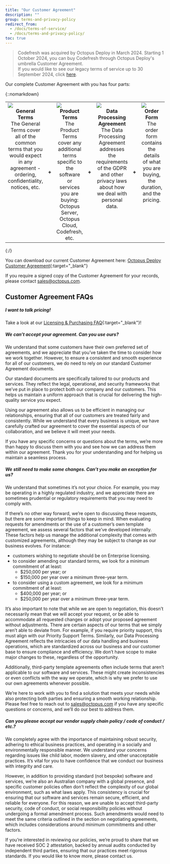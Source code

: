```yaml
---
title: "Our Customer Agreement"
description: ""
group: terms-and-privacy-policy
redirect_from:
  - /docs/terms-of-service/
  - /docs/terms-and-privacy-policy/
toc: true
---
```

>Codefresh was acquired by Octopus Deploy in March 2024. Starting 1 October 2024, you can buy Codefresh through Octopus Deploy's umbrella Customer Agreement.  
If you would like to see our legacy terms of service up to 30 September 2024, click [here]({{site.baseurl}}/docs/terms-and-privacy-policy/legacy-cf-terms-of-service/). 

Our complete Customer Agreement with you has four parts:

{::nomarkdown}

<table style="width:100%; text-align: center;" class="borderless-table">
  <tr>
    <td width="20%" style="vertical-align: top; text-align: center;"> 
      <div style="text-align: center;">
        <img src="../../../../images/icons/legal-scales-icon-terms-of-service.png" style="display: block; margin: 0 auto;">
      </div>
      <strong>General Terms</strong><br>The General Terms cover all of the common terms that you would expect in any agreement - ordering, confidentiality, notices, etc.
    </td>
    <td width="5%" style="vertical-align: middle; text-align: center;">
      <strong>+</strong>
    </td>
    <td width="20%" style="vertical-align: middle; text-align: center;">
      <div style="text-align: center;">
        <img src="../../../../images/icons/legal-cd-icon-terms-of-service.png" style="display: block; margin: 0 auto;">
      </div>
      <strong>Product Terms</strong><br>The Product Terms cover any additional terms specific to the software or services you are buying: Octopus Server, Octopus Cloud, Codefresh, etc.
    </td>
    <td width="5%" style="vertical-align: middle; text-align: center;">
      <strong>+</strong>
    </td>
    <td width="20%" style="vertical-align: top; text-align: center;">
      <div style="text-align: center;">
        <img src="../../../../images/icons/legal-id-icon-terms-of-service.png" style="display: block; margin: 0 auto;">
      </div>
      <strong>Data Processing Agreement</strong><br>The Data Processing Agreement addresses the requirements of the GDPR and other privacy laws about how we deal with personal data.
    </td>
    <td width="5%" style="vertical-align: middle; text-align: center;">
      <strong>+</strong>
    </td>
    <td width="20%" style="vertical-align: top; text-align: center;">
      <div style="text-align: top;">
        <img src="../../../../../images/icons/legal-order-form-icon-terms-of-service.png" style="display: block; margin: 0 auto;">
      </div>
      <strong>Order Form</strong><br>The order form contains the details of what you are buying, the duration, and the pricing.
    </td>
</table>
{:/}

You can download our current Customer Agreement here: [Octopus Deploy Customer Agreement](https://i.octopus.com/trust/Octopus+Deploy+Customer+Agreement+(Complete)+1+October+2024.pdf){:target="\_blank"}


If you require a signed copy of the Customer Agreement for your records, please contact [sales@octopus.com](mailto:sales@octopus.com).

## Customer Agreement FAQs

##### I want to talk pricing!
Take a look at our [Licensing & Purchasing FAQ](https://octopus.com/pricing/faq){:target="\_blank"}!


##### We can’t accept your agreement. Can you use ours?
We understand that some customers have their own preferred set of agreements, and we appreciate that you’ve taken the time to consider how we work together. However, to ensure a consistent and smooth experience for all of our customers, we do need to rely on our standard Customer Agreement documents.

Our standard documents are specifically tailored to our products and services. They reflect the legal, operational, and security frameworks that we’ve put in place to protect both our company and our customers. This helps us maintain a uniform approach that is crucial for delivering the high-quality service you expect.

Using our agreement also allows us to be efficient in managing our relationships, ensuring that all of our customers are treated fairly and consistently. While we understand that every business is unique, we have carefully crafted our agreement to cover the essential aspects of our collaboration, and we believe it will meet your needs.

If you have any specific concerns or questions about the terms, we’re more than happy to discuss them with you and see how we can address them within our agreement. Thank you for your understanding and for helping us maintain a seamless process.


##### We still need to make some changes. Can’t you make an exception for us? 

We understand that sometimes it’s not your choice. For example, you may be operating in a highly regulated industry, and we appreciate there are sometimes prudential or regulatory requirements that you may need to comply with. 

If there’s no other way forward, we’re open to discussing these requests, but there are some important things to keep in mind.
When evaluating requests for amendments or the use of a customer’s own template agreement, we assess several factors that we’ve developed internally. These factors help us manage the additional complexity that comes with customized agreements, although they may be subject to change as our business evolves. For instance:

* customers wishing to negotiate should be on Enterprise licensing. 
* to consider amending our standard terms, we look for a minimum commitment of at least:
    * $250,000 per year; or
    * $150,000 per year over a minimum three-year term.
* to consider using a custom agreement, we look for a minimum commitment of at least:
    * $400,000 per year; or
    * $250,000 per year over a minimum three-year term. 

It’s also important to note that while we are open to negotiation, this doesn’t necessarily mean that we will accept your request, or be able to accommodate all requested changes or adopt your proposed agreement without adjustments. There are certain aspects of our terms that we simply aren’t able to deviate from. For example, if you require priority support, this must align with our Priority Support Terms. Similarly, our Data Processing Agreement reflects the intricacies of our data handling and business operations, which are standardized across our business and our customer base to ensure compliance and efficiency. We don’t have scope to make major changes to these, regardless of the opportunity. 

Additionally, third-party template agreements often include terms that aren’t applicable to our software and services. These might create inconsistencies or even conflicts with the way we operate, which is why we prefer to use our own agreements whenever possible.

We’re here to work with you to find a solution that meets your needs while also protecting both parties and ensuring a smooth working relationship. Please feel free to reach out to [sales@octopus.com](mailto:sales@octopus.com) if you have any specific questions or concerns, and we’ll do our best to address them.


##### Can you please accept our vendor supply chain policy / code of conduct / etc.?

We completely agree with the importance of maintaining robust security, adhering to ethical business practices, and operating in a socially and environmentally responsible manner. We understand your concerns regarding issues like child labor, modern slavery, and other unacceptable practices. It’s vital for you to have confidence that we conduct our business with integrity and care.

However, in addition to providing standard (not bespoke) software and services, we’re also an Australian company with a global presence, and specific customer policies often don’t reflect the complexity of our global environment, such as what laws apply. This consistency is crucial for ensuring that our software and services remain secure, efficient, and reliable for everyone. For this reason, we are unable to accept third-party security, code of conduct, or social responsibility policies without undergoing a formal amendment process. Such amendments would need to meet the same criteria outlined in the section on negotiating agreements, which includes considerations around minimum commitments and other factors.

If you’re interested in reviewing our policies, we’re proud to share that we have received SOC 2 attestation, backed by annual audits conducted by independent third parties, ensuring that our practices meet rigorous standards. If you would like to know more, please contact us.



